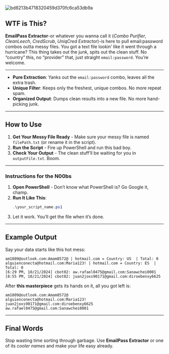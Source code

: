 ![bd8213b4718320459d370fc6ca53db9a](https://github.com/user-attachments/assets/09514047-cbe3-4f52-8925-b7dbc880a0d9)

## WTF is This?


**EmailPass Extractor**-or whatever you wanna call it (*Combo Purifier*, *CleanLeech*, *CredScrub*, *UniqCred Extractor*)-is here to pull email:password combos outta messy files. You got a text file lookin’ like it went through a hurricane? This thing takes out the junk, spits out the clean stuff. No “country” this, no “provider” that, just straight `email:password`. You’re welcome.

---


- **Pure Extraction**: Yanks out the `email:password` combo, leaves all the extra trash.
- **Unique Filter**: Keeps only the freshest, unique combos. No more repeat spam.
- **Organized Output**: Dumps clean results into a new file. No more hand-picking junk.

---

## How to Use
1. **Get Your Messy File Ready** - Make sure your messy file is named `filePath.txt` (or rename it in the script).
2. **Run the Script** - Fire up PowerShell and run this bad boy.
3. **Check Your Output** - The clean stuff’ll be waiting for you in `outputFile.txt`. Boom.

---

### Instructions for the N00bs

1. **Open PowerShell** - Don’t know what PowerShell is? Go Google it, champ.
2. **Run It Like This**:
   ```powershell
   .\your_script_name.ps1
   ```
3. Let it work. You’ll get the file when it’s done.

---

## Example Output

Say your data starts like this hot mess:

```
am1809@outlook.com:Amam8572@ | hotmail.com = Country: US  | Total: 0
alguienconecta@hotmail.com:Maria123! | hotmail.com = Country: ES  | Total: 0
[6:29 PM, 10/21/2024] cbot02: aw.rafael0475@gmail.com:Sanawchei0001
[8:55 PM, 10/21/2024] cbot02: juan2joxs90171@gmail.com:diroebenxy6625
```

After **this masterpiece** gets its hands on it, all you got left is:

```
am1809@outlook.com:Amam8572@
alguienconecta@hotmail.com:Maria123!
juan2joxs90171@gmail.com:diroebenxy6625
aw.rafael0475@gmail.com:Sanawchei0001
```

---

## Final Words

Stop wasting time sorting through garbage. Use **EmailPass Extractor** or one of its *cooler names* and make your life easy already.

